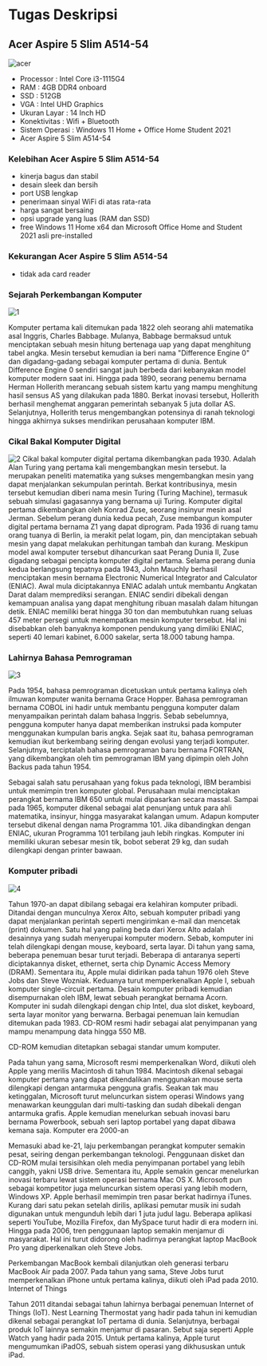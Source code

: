 # Tugas Deskripsi

## Acer Aspire 5 Slim A514-54

![acer](https://www.softcom.co.id/wp-content/uploads/2021/02/Acer-Aspire-5-A514-53-331L-silver-1.jpg)


*  Processor : Intel Core i3-1115G4
*  RAM : 4GB DDR4 onboard
*  SSD : 512GB
*  VGA : Intel UHD Graphics
* Ukuran Layar : 14 Inch HD
*  Konektivitas : Wifi + Bluetooth
*  Sistem Operasi : Windows 11 Home + Office Home Student 2021
*  Acer Aspire 5 Slim A514-54

### Kelebihan Acer Aspire 5 Slim A514-54

* kinerja bagus dan stabil
* desain sleek dan bersih
* port USB lengkap
* penerimaan sinyal WiFi di atas rata-rata
* harga sangat bersaing
* opsi upgrade yang luas (RAM dan SSD)
* free Windows 11 Home x64 dan  Microsoft Office Home and Student 2021 asli pre-installed

### Kekurangan  Acer Aspire 5 Slim A514-54

* tidak ada card reader

### Sejarah Perkembangan Komputer

![1]( https://i0.wp.com/blog.dimensidata.com/wp-content/uploads/2016/08/Sejarah-Perkembangan-Komputer-Dari-Generasi-Pertama-Hingaa-Kini-660x330.jpg)

Komputer pertama kali ditemukan pada 1822 oleh seorang ahli matematika asal Inggris, Charles Babbage. Mulanya, Babbage bermaksud untuk menciptakan sebuah mesin hitung bertenaga uap yang dapat menghitung tabel angka.
Mesin tersebut kemudian ia beri nama "Difference Engine 0" dan digadang-gadang sebagai komputer pertama di dunia. Bentuk Difference Engine 0 sendiri sangat jauh berbeda dari kebanyakan model komputer modern saat ini.
Hingga pada 1890, seorang penemu bernama Herman Hollerith merancang sebuah sistem kartu yang mampu menghitung hasil sensus AS yang dilakukan pada 1880.
Berkat inovasi tersebut, Hollerith berhasil menghemat anggaran pemerintah sebanyak 5 juta dollar AS. Selanjutnya, Hollerith terus mengembangkan potensinya di ranah teknologi hingga akhirnya sukses mendirikan perusahaan komputer IBM.
### Cikal Bakal Komputer Digital

![2]( https://asset.kompas.com/crops/7PFThrZD45QJ8LXRGENCixO4AY4=/67x66:571x402/750x500/data/photo/2021/04/07/606db1237de12.jpg)
Cikal bakal komputer digital pertama dikembangkan pada 1930. Adalah Alan Turing yang pertama kali mengembangkan mesin tersebut. Ia merupakan peneliti matematika yang sukses mengembangkan mesin yang dapat menjalankan sekumpulan perintah. Berkat kontribusinya, mesin tersebut kemudian diberi nama mesin Turing (Turing Machine), termasuk sebuah simulasi gagasannya yang bernama uji Turing. 
Komputer digital pertama dikembangkan oleh Konrad Zuse, seorang insinyur mesin asal Jerman. Sebelum perang dunia kedua pecah, Zuse membangun komputer digital pertama bernama Z1 yang dapat diprogram. Pada 1936 di ruang tamu orang tuanya di Berlin, ia merakit pelat logam, pin, dan menciptakan sebuah mesin yang dapat melakukan perhitungan tambah dan kurang. 
Meskipun model awal komputer tersebut dihancurkan saat Perang Dunia II, Zuse digadang sebagai pencipta komputer digital pertama. Selama perang dunia kedua berlangsung tepatnya pada 1943, John Mauchly berhasil menciptakan mesin bernama Electronic Numerical Integrator and Calculator (ENIAC). 
Awal mula diciptakannya ENIAC adalah untuk membantu Angkatan Darat dalam memprediksi serangan. ENIAC sendiri dibekali dengan kemampuan analisa yang dapat menghitung ribuan masalah dalam hitungan detik. ENIAC memiliki berat hingga 30 ton dan membutuhkan ruang seluas 457 meter persegi untuk menempatkan mesin komputer tersebut. Hal ini disebabkan oleh banyaknya komponen pendukung yang dimiliki ENIAC, seperti 40 lemari kabinet, 6.000 sakelar, serta 18.000 tabung hampa.

### Lahirnya Bahasa Pemrograman

![3]( https://blue.kumparan.com/image/upload/v1634025439/ad59cceb779ad602f0051aa1e0f87dde8729c757a6d4b608ae82578899fa7357.jpg)
 
Pada 1954, bahasa pemrograman dicetuskan untuk pertama kalinya oleh ilmuwan komputer wanita bernama Grace Hopper. Bahasa pemrograman bernama COBOL ini hadir untuk membantu pengguna komputer dalam menyampaikan perintah dalam bahasa Inggris.
Sebab sebelumnya, pengguna komputer hanya dapat memberikan instruksi pada komputer menggunakan kumpulan baris angka. Sejak saat itu, bahasa pemrograman kemudian ikut berkembang seiring dengan evolusi yang terjadi komputer.
Selanjutnya, terciptalah bahasa pemrograman baru bernama FORTRAN, yang dikembangkan oleh tim pemrograman IBM yang dipimpin oleh John Backus pada tahun 1954.

Sebagai salah satu perusahaan yang fokus pada teknologi, IBM berambisi untuk memimpin tren komputer global. Perusahaan mulai menciptakan perangkat bernama IBM 650 untuk mulai dipasarkan secara massal.
Sampai pada 1965, komputer dikenal sebagai alat penunjang untuk para ahli matematika, insinyur, hingga masyarakat kalangan umum. Adapun komputer tersebut dikenal dengan nama Programma 101.
Jika dibandingkan dengan ENIAC, ukuran Programma 101 terbilang jauh lebih ringkas. Komputer ini memiliki ukuran sebesar mesin tik, bobot seberat 29 kg, dan sudah dilengkapi dengan printer bawaan.
### Komputer pribadi

![4]( http://1.bp.blogspot.com/-JovA-N-jMlA/VYl9wMl4HdI/AAAAAAAAAU0/n9jvhIoPfMA/s1600/pc.jpeg)
 
Tahun 1970-an dapat dibilang sebagai era kelahiran komputer pribadi. Ditandai dengan munculnya Xerox Alto, sebuah komputer pribadi yang dapat menjalankan perintah seperti mengirimkan e-mail dan mencetak (print) dokumen.
Satu hal yang paling beda dari Xerox Alto adalah desainnya yang sudah menyerupai komputer modern. Sebab, komputer ini telah dilengkapi dengan mouse, keyboard, serta layar.
Di tahun yang sama, beberapa penemuan besar turut terjadi. Beberapa di antaranya seperti diciptakannya disket, ethernet, serta chip Dynamic Access Memory (DRAM).
Sementara itu, Apple mulai didirikan pada tahun 1976 oleh Steve Jobs dan Steve Wozniak. Keduanya turut memperkenalkan Apple I, sebuah komputer single-circuit pertama.
Desain komputer pribadi kemudian disempurnakan oleh IBM, lewat sebuah perangkat bernama Acorn. Komputer ini sudah dilengkapi dengan chip Intel, dua slot disket, keyboard, serta layar monitor yang berwarna.
Berbagai penemuan lain kemudian ditemukan pada 1983. CD-ROM resmi hadir sebagai alat penyimpanan yang mampu menampung data hingga 550 MB.

CD-ROM kemudian ditetapkan sebagai standar umum komputer.

Pada tahun yang sama, Microsoft resmi memperkenalkan Word, diikuti oleh Apple yang merilis Macintosh di tahun 1984. Macintosh dikenal sebagai komputer pertama yang dapat dikendalikan menggunakan mouse serta dilengkapi dengan antarmuka pengguna grafis.
Seakan tak mau ketinggalan, Microsoft turut meluncurkan sistem operasi Windows yang menawarkan keunggulan dari multi-tasking dan sudah dibekali dengan antarmuka grafis.
Apple kemudian menelurkan sebuah inovasi baru bernama Powerbook, sebuah seri laptop portabel yang dapat dibawa kemana saja.
Komputer era 2000-an

 
Memasuki abad ke-21, laju perkembangan perangkat komputer semakin pesat, seiring dengan perkembangan teknologi.
Penggunaan disket dan CD-ROM mulai tersisihkan oleh media penyimpanan portabel yang lebih canggih, yakni USB drive.
Sementara itu, Apple semakin gencar menelurkan inovasi terbaru lewat sistem operasi bernama Mac OS X. Microsoft pun sebagai kompetitor juga meluncurkan sistem operasi yang lebih modern, Windows XP.
Apple berhasil memimpin tren pasar berkat hadirnya iTunes. Kurang dari satu pekan setelah dirilis, aplikasi pemutar musik ini sudah digunakan untuk mengunduh lebih dari 1 juta judul lagu.
Beberapa aplikasi seperti YouTube, Mozilla Firefox, dan MySpace turut hadir di era modern ini.
Hingga pada 2006, tren penggunaan laptop semakin menjamur di masyarakat. Hal ini turut didorong oleh hadirnya perangkat laptop MacBook Pro yang diperkenalkan oleh Steve Jobs.

Perkembangan MacBook kembali dilanjutkan oleh generasi terbaru MacBook Air pada 2007. Pada tahun yang sama, Steve Jobs turut memperkenalkan iPhone untuk pertama kalinya, diikuti oleh iPad pada 2010.
Internet of Things

Tahun 2011 ditandai sebagai tahun lahirnya berbagai penemuan Internet of Things (IoT). Nest Learning Thermostat yang hadir pada tahun ini kemudian dikenal sebagai perangkat IoT pertama di dunia.
Selanjutnya, berbagai produk IoT lainnya semakin menjamur di pasaran. Sebut saja seperti Apple Watch yang hadir pada 2015.
Untuk pertama kalinya, Apple turut mengumumkan iPadOS, sebuah sistem operasi yang dikhususkan untuk iPad.

